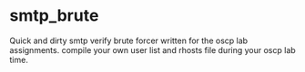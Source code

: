 # smtp_brute
Quick and dirty smtp verify brute forcer written for the oscp lab assignments.  compile your own user list and rhosts file during your oscp lab time.

